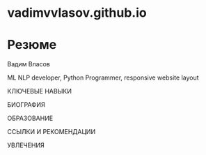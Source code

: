 # vadimvvlasov.github.io
# Резюме

Вадим Власов

ML NLP developer, Python Programmer, responsive website layout

КЛЮЧЕВЫЕ НАВЫКИ

БИОГРАФИЯ

ОБРАЗОВАНИЕ

ССЫЛКИ И РЕКОМЕНДАЦИИ

УВЛЕЧЕНИЯ
